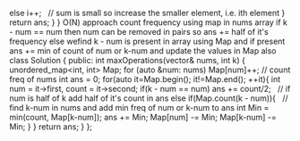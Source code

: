 else i++;    // sum is small so increase the smaller element, i.e. ith element
}
return ans;
}
}
O(N) approach
count frequency using map in nums array
if k - num == num then num can be removed in pairs so ans += half of it's frequency
else wefind k - num is present in array using Map and if present ans += min of count of num or k-num
and update the values in Map also
​
class Solution {
public:
int maxOperations(vector<int>& nums, int k) {
unordered_map<int, int> Map;
for (auto &num: nums) Map[num]++;  // count freq of nums
int ans = 0;
for(auto it=Map.begin(); it!=Map.end(); ++it){
int num = it->first, count = it->second;
if(k - num == num) ans += count/2;   // if num is half of k add half of it's count in ans
else if(Map.count(k - num)){   // find k-num in nums and add min freq of num or k-num to ans
int Min = min(count, Map[k-num]);
ans += Min;
Map[num] -= Min;
Map[k-num] -= Min;
}
}
return ans;
}
};